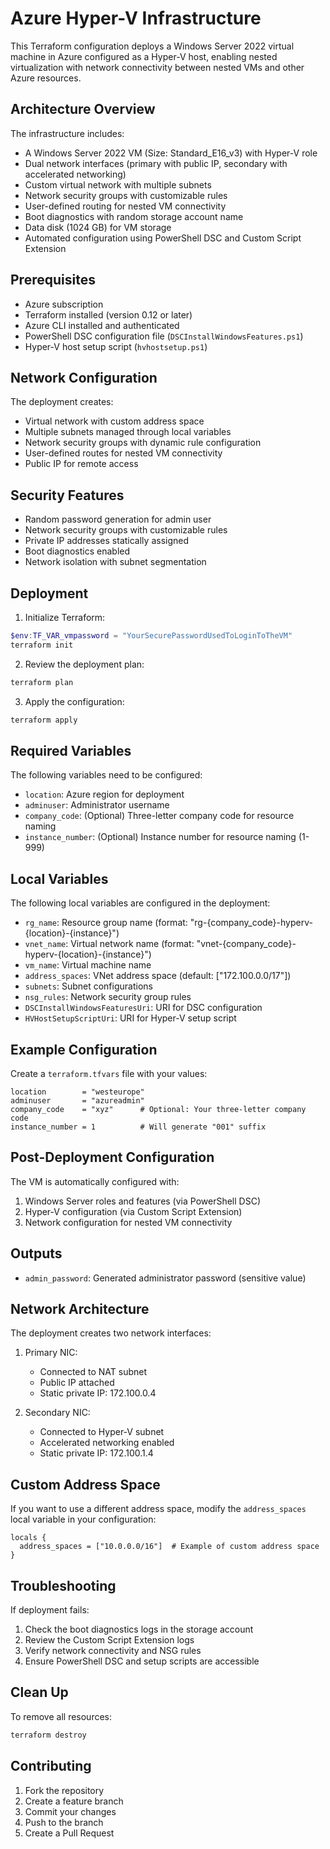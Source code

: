 # Azure Hyper-V Infrastructure

This Terraform configuration deploys a Windows Server 2022 virtual machine in Azure configured as a Hyper-V host, enabling nested virtualization with network connectivity between nested VMs and other Azure resources.

## Architecture Overview

The infrastructure includes:
- A Windows Server 2022 VM (Size: Standard_E16_v3) with Hyper-V role
- Dual network interfaces (primary with public IP, secondary with accelerated networking)
- Custom virtual network with multiple subnets
- Network security groups with customizable rules
- User-defined routing for nested VM connectivity
- Boot diagnostics with random storage account name
- Data disk (1024 GB) for VM storage
- Automated configuration using PowerShell DSC and Custom Script Extension

## Prerequisites

- Azure subscription
- Terraform installed (version 0.12 or later)
- Azure CLI installed and authenticated
- PowerShell DSC configuration file (`DSCInstallWindowsFeatures.ps1`)
- Hyper-V host setup script (`hvhostsetup.ps1`)

## Network Configuration

The deployment creates:
- Virtual network with custom address space
- Multiple subnets managed through local variables
- Network security groups with dynamic rule configuration
- User-defined routes for nested VM connectivity
- Public IP for remote access

## Security Features

- Random password generation for admin user
- Network security groups with customizable rules
- Private IP addresses statically assigned
- Boot diagnostics enabled
- Network isolation with subnet segmentation

## Deployment

1. Initialize Terraform:
```powershell
$env:TF_VAR_vmpassword = "YourSecurePasswordUsedToLoginToTheVM"
terraform init
```

2. Review the deployment plan:
```powershell
terraform plan
```

3. Apply the configuration:
```powershell
terraform apply
```

## Required Variables

The following variables need to be configured:

- `location`: Azure region for deployment
- `adminuser`: Administrator username
- `company_code`: (Optional) Three-letter company code for resource naming
- `instance_number`: (Optional) Instance number for resource naming (1-999)

## Local Variables

The following local variables are configured in the deployment:

- `rg_name`: Resource group name (format: "rg-{company_code}-hyperv-{location}-{instance}")
- `vnet_name`: Virtual network name (format: "vnet-{company_code}-hyperv-{location}-{instance}")
- `vm_name`: Virtual machine name
- `address_spaces`: VNet address space (default: ["172.100.0.0/17"])
- `subnets`: Subnet configurations
- `nsg_rules`: Network security group rules
- `DSCInstallWindowsFeaturesUri`: URI for DSC configuration
- `HVHostSetupScriptUri`: URI for Hyper-V setup script

## Example Configuration

Create a `terraform.tfvars` file with your values:

```hcl
location        = "westeurope"
adminuser       = "azureadmin"
company_code    = "xyz"      # Optional: Your three-letter company code
instance_number = 1          # Will generate "001" suffix
```

## Post-Deployment Configuration

The VM is automatically configured with:
1. Windows Server roles and features (via PowerShell DSC)
2. Hyper-V configuration (via Custom Script Extension)
3. Network configuration for nested VM connectivity

## Outputs

- `admin_password`: Generated administrator password (sensitive value)

## Network Architecture

The deployment creates two network interfaces:
1. Primary NIC:
   - Connected to NAT subnet
   - Public IP attached
   - Static private IP: 172.100.0.4

2. Secondary NIC:
   - Connected to Hyper-V subnet
   - Accelerated networking enabled
   - Static private IP: 172.100.1.4

## Custom Address Space

If you want to use a different address space, modify the `address_spaces` local variable in your configuration:

```hcl
locals {
  address_spaces = ["10.0.0.0/16"]  # Example of custom address space
}
```

## Troubleshooting

If deployment fails:
1. Check the boot diagnostics logs in the storage account
2. Review the Custom Script Extension logs
3. Verify network connectivity and NSG rules
4. Ensure PowerShell DSC and setup scripts are accessible

## Clean Up

To remove all resources:
```bash
terraform destroy
```

## Contributing

1. Fork the repository
2. Create a feature branch
3. Commit your changes
4. Push to the branch
5. Create a Pull Request